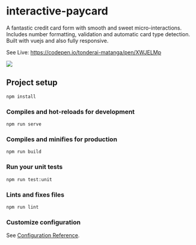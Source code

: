 # interactive-paycard

A fantastic credit card form with smooth and sweet micro-interactions. Includes number formatting, validation and automatic card type detection. Built with vuejs and also fully responsive.

See Live: https://codepen.io/tonderai-matanga/pen/XWJELMp

![](demo.gif)


## Project setup
```
npm install
```

### Compiles and hot-reloads for development
```
npm run serve
```

### Compiles and minifies for production
```
npm run build
```

### Run your unit tests
```
npm run test:unit
```

### Lints and fixes files
```
npm run lint
```

### Customize configuration
See [Configuration Reference](https://cli.vuejs.org/config/).

